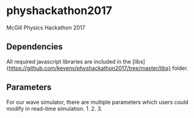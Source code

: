 # physhackathon2017
McGill Physics Hackathon 2017

## Dependencies
All required javascript libraries are included in the [libs] {https://github.com/kevenv/physhackathon2017/tree/master/libs} folder.
## Parameters
For our wave simulator, there are multiple parameters which users could modify in read-time simulation.
1. 
2. 
3. 
